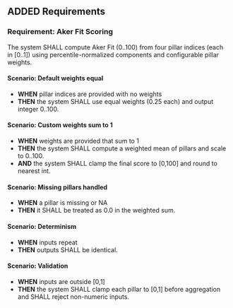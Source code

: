 ## ADDED Requirements

### Requirement: Aker Fit Scoring

The system SHALL compute Aker Fit (0..100) from four pillar indices (each in [0..1]) using percentile-normalized components and configurable pillar weights.

#### Scenario: Default weights equal

- **WHEN** pillar indices are provided with no weights
- **THEN** the system SHALL use equal weights (0.25 each) and output integer 0..100.

#### Scenario: Custom weights sum to 1

- **WHEN** weights are provided that sum to 1
- **THEN** the system SHALL compute a weighted mean of pillars and scale to 0..100.
- **AND** the system SHALL clamp the final score to [0,100] and round to nearest int.

#### Scenario: Missing pillars handled

- **WHEN** a pillar is missing or NA
- **THEN** it SHALL be treated as 0.0 in the weighted sum.

#### Scenario: Determinism

- **WHEN** inputs repeat
- **THEN** outputs SHALL be identical.

#### Scenario: Validation

- **WHEN** inputs are outside [0,1]
- **THEN** the system SHALL clamp each pillar to [0,1] before aggregation and SHALL reject non-numeric inputs.
